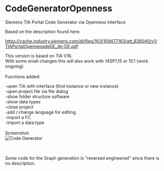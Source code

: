 # CodeGeneratorOpenness
Siemens TIA Portal Code Generator via Openness Interface

Based on the description found here:

https://cache.industry.siemens.com/dl/files/163/109477163/att_926040/v1/TIAPortalOpennessdeDE_de-DE.pdf


This version is based on TIA V16.
<br>
With some small changes this will also work with 14SP1,15 or 15.1 (work ongoing)
<br>
<br>
Functions added:<br>

-open TIA with interface (first instance or new instance)<br>
-open project file via file dialog<br>
-show folder structure software<br>
-show data types<br>
-close project<br>
-add / change language for editing<br>
-import a FC<br>
-import a data type<br>
<br>
Screenshot:
<br>
<img src="https://raw.githubusercontent.com/mking2203/CodeGeneratorOpenness/master/CodeGenerator.png" alt="Code Generator">

<br>
<br>
Some code for the Graph generation is "reversed engineered" since there is no description.

